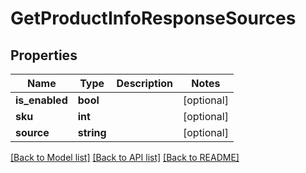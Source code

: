 # GetProductInfoResponseSources

## Properties
Name | Type | Description | Notes
------------ | ------------- | ------------- | -------------
**is_enabled** | **bool** |  | [optional] 
**sku** | **int** |  | [optional] 
**source** | **string** |  | [optional] 

[[Back to Model list]](../README.md#documentation-for-models) [[Back to API list]](../README.md#documentation-for-api-endpoints) [[Back to README]](../README.md)


